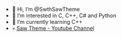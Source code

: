 - 👋 Hi, I’m @SwthSawTheme
- 👀 I’m interested in C, C++, C# and Python 
- 🌱 I’m currently learning C++
- :skull: [Saw Theme - Youtube Channel](https://www.youtube.com/@sawtheme8132)
<!---
SwthSawTheme/SwthSawTheme is a ✨ special ✨ repository because its `README.md` (this file) appears on your GitHub profile.
You can click the Preview link to take a look at your changes.
--->
